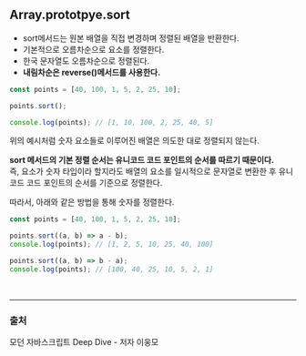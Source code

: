 ## Array.prototpye.sort

- sort메서드는 원본 배열을 직접 변경하며 정렬된 배열을 반환한다.
- 기본적으로 오름차순으로 요소를 정렬한다.
- 한국 문자열도 오름차순으로 정렬된다.
- **내림차순은 reverse()메서드를 사용한다.**

```javascript
const points = [40, 100, 1, 5, 2, 25, 10];

points.sort();

console.log(points); // [1, 10, 100, 2, 25, 40, 5]
```

위의 예시처럼 숫자 요소들로 이루어진 배열은 의도한 대로 정렬되지 않는다.

**sort 메서드의 기본 정렬 순서는 유니코드 코드 포인트의 순서를 따르기 때문이다.**  
즉, 요소가 숫자 타입이라 할지라도 배열의 요소를 일시적으로 문자열로 변환한 후 유니코드 코드 포인트의 순서를 기준으로 정렬한다.

따라서, 아래와 같은 방법을 통해 숫자를 정렬한다.

```javascript
const points = [40, 100, 1, 5, 2, 25, 10];

points.sort((a, b) => a - b);
console.log(points); // [1, 2, 5, 10, 25, 40, 100]

points.sort((a, b) => b - a);
console.log(points); // [100, 40, 25, 10, 5, 2, 1]
```

<br>
<hr>

### 출처

모던 자바스크립트 Deep Dive - 저자 이웅모
